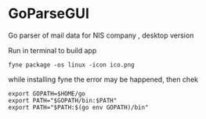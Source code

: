 # GoParseGUI
Go parser of mail data for NIS company , desktop version

Run in terminal to build app
```
fyne package -os linux -icon ico.png
```
while installing fyne the error may be happened, then chek

```
export GOPATH=$HOME/go
export PATH="$GOPATH/bin:$PATH"
export PATH="$PATH:$(go env GOPATH)/bin"
```
